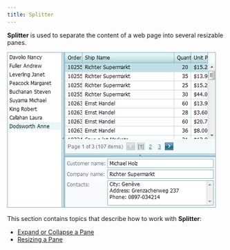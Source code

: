 ```yaml
---
title: Splitter
---
```

**Splitter** is used to separate the content of a web page into several resizable panes.

![ASPxSplitter-MainPage](../images/Img11164.png)

This section contains topics that describe how to work with **Splitter**:

* [Expand or Collapse a Pane](../../interface-elements-for-web/articles/splitter/expand-or-collapse-a-pane.md)
* [Resizing a Pane](../../interface-elements-for-web/articles/splitter/resizing-a-pane.md)